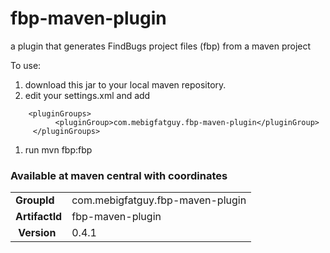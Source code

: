 # fbp-maven-plugin
a plugin that generates FindBugs project files (fbp) from a maven project

To use:
1. download this jar to your local maven repository.
1. edit your settings.xml and add
```
  	<pluginGroups>
	      <pluginGroup>com.mebigfatguy.fbp-maven-plugin</pluginGroup>
	 </pluginGroups>
```
1. run mvn fbp:fbp


### Available at maven central with coordinates ###

|                |                                  |
|----------------|--------------------------------- |
| **GroupId**    | com.mebigfatguy.fbp-maven-plugin |
| **ArtifactId** | fbp-maven-plugin                 |
| **Version**    | 0.4.1                            |
